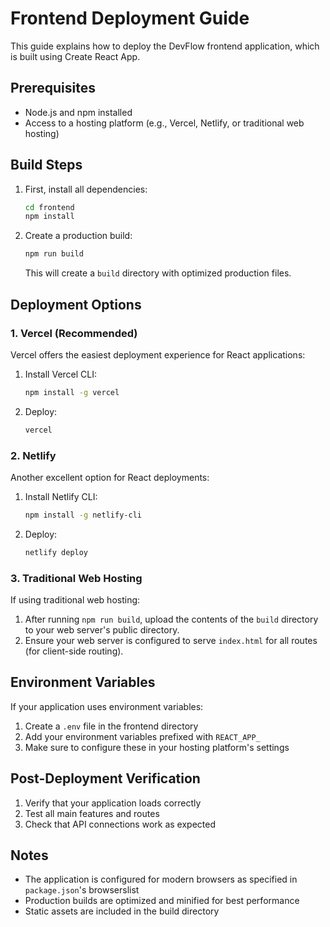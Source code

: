 # Frontend Deployment Guide

This guide explains how to deploy the DevFlow frontend application, which is built using Create React App.

## Prerequisites

- Node.js and npm installed
- Access to a hosting platform (e.g., Vercel, Netlify, or traditional web hosting)

## Build Steps

1. First, install all dependencies:
   ```bash
   cd frontend
   npm install
   ```

2. Create a production build:
   ```bash
   npm run build
   ```
   This will create a `build` directory with optimized production files.

## Deployment Options

### 1. Vercel (Recommended)
Vercel offers the easiest deployment experience for React applications:

1. Install Vercel CLI:
   ```bash
   npm install -g vercel
   ```

2. Deploy:
   ```bash
   vercel
   ```

### 2. Netlify
Another excellent option for React deployments:

1. Install Netlify CLI:
   ```bash
   npm install -g netlify-cli
   ```

2. Deploy:
   ```bash
   netlify deploy
   ```

### 3. Traditional Web Hosting
If using traditional web hosting:

1. After running `npm run build`, upload the contents of the `build` directory to your web server's public directory.
2. Ensure your web server is configured to serve `index.html` for all routes (for client-side routing).

## Environment Variables
If your application uses environment variables:

1. Create a `.env` file in the frontend directory
2. Add your environment variables prefixed with `REACT_APP_`
3. Make sure to configure these in your hosting platform's settings

## Post-Deployment Verification

1. Verify that your application loads correctly
2. Test all main features and routes
3. Check that API connections work as expected

## Notes

- The application is configured for modern browsers as specified in `package.json`'s browserslist
- Production builds are optimized and minified for best performance
- Static assets are included in the build directory